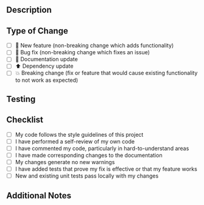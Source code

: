## Description

<!-- Describe your changes in detail -->

## Type of Change

<!-- Please delete options that are not relevant -->

- [ ] 🚀 New feature (non-breaking change which adds functionality)
- [ ] 🐛 Bug fix (non-breaking change which fixes an issue)
- [ ] 📝 Documentation update
- [ ] ⬆️ Dependency update
- [ ] 💥 Breaking change (fix or feature that would cause existing functionality to not work as expected)

## Testing

<!-- Please describe the tests that you ran to verify your changes -->

## Checklist

- [ ] My code follows the style guidelines of this project
- [ ] I have performed a self-review of my own code
- [ ] I have commented my code, particularly in hard-to-understand areas
- [ ] I have made corresponding changes to the documentation
- [ ] My changes generate no new warnings
- [ ] I have added tests that prove my fix is effective or that my feature works
- [ ] New and existing unit tests pass locally with my changes

## Additional Notes

<!-- Add any additional notes or context about the pull request here -->
